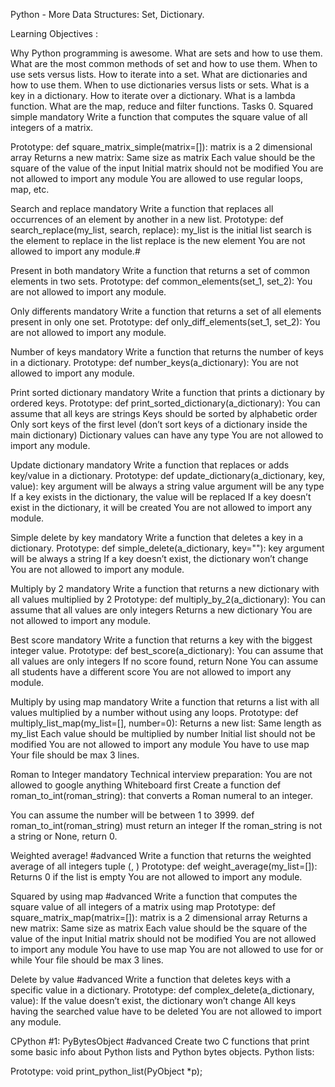 Python - More Data Structures: Set, Dictionary.

Learning Objectives :

Why Python programming is awesome.
What are sets and how to use them.
What are the most common methods of set and how to use them.
When to use sets versus lists.
How to iterate into a set.
What are dictionaries and how to use them.
When to use dictionaries versus lists or sets.
What is a key in a dictionary.
How to iterate over a dictionary.
What is a lambda function.
What are the map, reduce and filter functions.
Tasks 0. Squared simple mandatory Write a function that computes the square value of all integers of a matrix.

Prototype: def square_matrix_simple(matrix=[]): matrix is a 2 dimensional array Returns a new matrix: Same size as matrix Each value should be the square of the value of the input Initial matrix should not be modified You are not allowed to import any module You are allowed to use regular loops, map, etc.

Search and replace mandatory Write a function that replaces all occurrences of an element by another in a new list.
Prototype: def search_replace(my_list, search, replace): my_list is the initial list search is the element to replace in the list replace is the new element You are not allowed to import any module.#

Present in both mandatory Write a function that returns a set of common elements in two sets.
Prototype: def common_elements(set_1, set_2): You are not allowed to import any module.

Only differents mandatory Write a function that returns a set of all elements present in only one set.
Prototype: def only_diff_elements(set_1, set_2): You are not allowed to import any module.

Number of keys mandatory Write a function that returns the number of keys in a dictionary.
Prototype: def number_keys(a_dictionary): You are not allowed to import any module.

Print sorted dictionary mandatory Write a function that prints a dictionary by ordered keys.
Prototype: def print_sorted_dictionary(a_dictionary): You can assume that all keys are strings Keys should be sorted by alphabetic order Only sort keys of the first level (don’t sort keys of a dictionary inside the main dictionary) Dictionary values can have any type You are not allowed to import any module.

Update dictionary mandatory Write a function that replaces or adds key/value in a dictionary.
Prototype: def update_dictionary(a_dictionary, key, value): key argument will be always a string value argument will be any type If a key exists in the dictionary, the value will be replaced If a key doesn’t exist in the dictionary, it will be created You are not allowed to import any module.

Simple delete by key mandatory Write a function that deletes a key in a dictionary.
Prototype: def simple_delete(a_dictionary, key=""): key argument will be always a string If a key doesn’t exist, the dictionary won’t change You are not allowed to import any module.

Multiply by 2 mandatory Write a function that returns a new dictionary with all values multiplied by 2
Prototype: def multiply_by_2(a_dictionary): You can assume that all values are only integers Returns a new dictionary You are not allowed to import any module.

Best score mandatory Write a function that returns a key with the biggest integer value.
Prototype: def best_score(a_dictionary): You can assume that all values are only integers If no score found, return None You can assume all students have a different score You are not allowed to import any module.

Multiply by using map mandatory Write a function that returns a list with all values multiplied by a number without using any loops.
Prototype: def multiply_list_map(my_list=[], number=0): Returns a new list: Same length as my_list Each value should be multiplied by number Initial list should not be modified You are not allowed to import any module You have to use map Your file should be max 3 lines.

Roman to Integer mandatory Technical interview preparation:
You are not allowed to google anything Whiteboard first Create a function def roman_to_int(roman_string): that converts a Roman numeral to an integer.

You can assume the number will be between 1 to 3999. def roman_to_int(roman_string) must return an integer If the roman_string is not a string or None, return 0.

Weighted average! #advanced Write a function that returns the weighted average of all integers tuple (, )
Prototype: def weight_average(my_list=[]): Returns 0 if the list is empty You are not allowed to import any module.

Squared by using map #advanced Write a function that computes the square value of all integers of a matrix using map
Prototype: def square_matrix_map(matrix=[]): matrix is a 2 dimensional array Returns a new matrix: Same size as matrix Each value should be the square of the value of the input Initial matrix should not be modified You are not allowed to import any module You have to use map You are not allowed to use for or while Your file should be max 3 lines.

Delete by value #advanced Write a function that deletes keys with a specific value in a dictionary.
Prototype: def complex_delete(a_dictionary, value): If the value doesn’t exist, the dictionary won’t change All keys having the searched value have to be deleted You are not allowed to import any module.

CPython #1: PyBytesObject #advanced Create two C functions that print some basic info about Python lists and Python bytes objects.
Python lists:

Prototype: void print_python_list(PyObject *p); 

